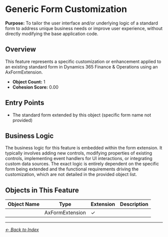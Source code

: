 # Generic Form Customization

**Purpose:** To tailor the user interface and/or underlying logic of a standard form to address unique business needs or improve user experience, without directly modifying the base application code.

## Overview

This feature represents a specific customization or enhancement applied to an existing standard form in Dynamics 365 Finance & Operations using an AxFormExtension.

- **Object Count:** 1
- **Cohesion Score:** 0.00

## Entry Points

- The standard form extended by this object (specific form name not provided)

## Business Logic

The business logic for this feature is embedded within the form extension. It typically involves adding new controls, modifying properties of existing controls, implementing event handlers for UI interactions, or integrating custom data sources. The exact logic is entirely dependent on the specific form being extended and the functional requirements driving the customization, which are not detailed in the provided object list.

## Objects in This Feature

| Object Name | Type | Extension | Description |
|-------------|------|-----------|-------------|
| [](Objects/Unnamed.md) | AxFormExtension | ✓ |  |

---

*[← Back to Index](../../index.md)*
